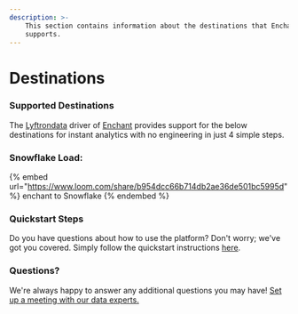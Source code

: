 ```yaml
---
description: >-
    This section contains information about the destinations that Enchant
    supports.
---
```


# Destinations

### Supported Destinations

The [Lyftrondata](https://www.lyftrondata.com/) driver of [Enchant](https://www.lyftrondata.com/integration/commerce-analytics/enchant/) provides support for the below destinations for instant analytics with no engineering in just 4 simple steps.

### Snowflake Load:

{% embed url="https://www.loom.com/share/b954dcc66b714db2ae36de501bc5995d" %}
enchant to Snowflake
{% endembed %}

### Quickstart Steps

Do you have questions about how to use the platform? Don't worry; we've got you covered. Simply follow the quickstart instructions [here](README.md).

### Questions? <a href="#questions" id="questions"></a>

We're always happy to answer any additional questions you may have! [Set up a meeting with our data experts.](https://www.lyftrondata.com/book-a-meeting/)
